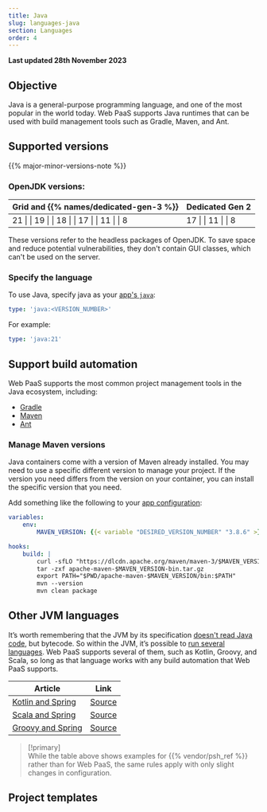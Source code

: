 ```yaml
---
title: Java
slug: languages-java
section: Languages
order: 4
---
```


**Last updated 28th November 2023**


## Objective  

Java is a general-purpose programming language, and one of the most popular in the world today. Web PaaS supports Java runtimes that can be used with build management tools such as Gradle, Maven, and Ant.

## Supported versions

{{% major-minor-versions-note %}}

### OpenJDK versions:




<table>
    <thead>
        <tr>
            <th>Grid and {{% names/dedicated-gen-3 %}}</th>
            <th>Dedicated Gen 2</th>
        </tr>
    </thead>
    <tbody>
        <tr>
            <td>21 |  
|  19 |  
|  18 |  
|  17 |  
|  11 |  
|  8</td>
            <td>17 |  
|  11 |  
|  8</thd>
        </tr>
    </tbody>
</table>



These versions refer to the headless packages of OpenJDK.
To save space and reduce potential vulnerabilities, they don't contain GUI classes, which can't be used on the server.

### Specify the language

To use Java, specify java as your [app's `java`](/create-apps/app-reference.html#javas):



```yaml {configFile="app"}
type: 'java:<VERSION_NUMBER>'
```

For example:

```yaml {configFile="app"}
type: 'java:21'
```



## Support build automation

Web PaaS supports the most common project management tools in the Java ecosystem, including:

* [Gradle](https://gradle.org/)
* [Maven](https://maven.apache.org/)
* [Ant](https://ant.apache.org/)

### Manage Maven versions

Java containers come with a version of Maven already installed.
You may need to use a specific different version to manage your project.
If the version you need differs from the version on your container, you can install the specific version that you need.

Add something like the following to your [app configuration](../../create-apps):


```yaml {configFile="app"}
variables:
    env:
        MAVEN_VERSION: {{< variable "DESIRED_VERSION_NUMBER" "3.8.6" >}}

hooks:
    build: |
        curl -sfLO "https://dlcdn.apache.org/maven/maven-3/$MAVEN_VERSION/binaries/apache-maven-$MAVEN_VERSION-bin.tar.gz"
        tar -zxf apache-maven-$MAVEN_VERSION-bin.tar.gz
        export PATH="$PWD/apache-maven-$MAVEN_VERSION/bin:$PATH"
        mvn --version
        mvn clean package
```


## Other JVM languages

It’s worth remembering that the JVM by its specification [doesn't read Java code](../../https:/https:-/docs.oracle.com/javase/specs/jvms/se8/html/index), but bytecode. So within the JVM, it’s possible to [run several languages](https://en.wikipedia.org/wiki/List_of_JVM_languages). Web PaaS supports several of them, such as Kotlin, Groovy, and Scala, so long as that language works with any build automation that Web PaaS supports.

| Article                                                      | Link                                                         |
| ------------------------------------------------------------ | ------------------------------------------------------------ |
| [Kotlin and Spring](https://platform.sh/blog/2019/ready-to-have-fun-try-kotlin-and-spring/) | [Source](https://github.com/platformsh-templates/spring-kotlin) |
| [Scala and Spring](https://dzone.com/articles/spring-scala-cloud-psh) | [Source](https://github.com/platformsh-examples/scala)       |
| [Groovy and Spring](https://dzone.com/articles/spring-groovy-cloud-psh) | [Source](https://github.com/platformsh-examples/groovy)      |

> [!primary]  
> While the table above shows examples for {{% vendor/psh_ref %}} rather than for Web PaaS, the same rules apply with only slight changes in configuration.
> 

## Project templates




